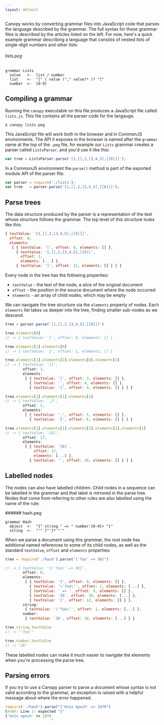 ```yaml
---
layout: default
---
```


Canopy works by converting grammar files into JavaScript code that parses the
language described by the grammar. The full syntax for these grammar files is
described by the articles listed on the left. For now, here's a quick example
grammar describing a language that consists of nested lists of single-digit
numbers and other lists:

###### lists.peg

    grammar Lists
      value   <-  list / number
      list    <-  "[" ( value ("," value)* )? "]"
      number  <-  [0-9]

## Compiling a grammar

Running the `canopy` executable on this file produces a JavaScript file called
`lists.js`. This file contains all the parser code for the langauge.

    $ canopy lists.peg

This JavaScript file will work both in the browser and in CommonJS environments.
The API it exposes in the browser is named after the `grammar` name at the top
of the `.peg` file, for example our `Lists` grammar creates a parser called
`ListsParser`, and you'd use it like this:

```js
var tree = ListsParser.parse('[1,[],2,[3,4,5],[[6]]]');
```

In a CommonJS environment the `parse()` method is part of the exported module
API of the parser file:

```js
var parser = require('./lists');
var tree   = parser.parse('[1,[],2,[3,4,5],[[6]]]');
```

## Parse trees

The data structure produced by the parser is a representation of the text whose
structure follows the grammar. The top level of this structure looks like this:

```js
{ textValue: '[1,[],2,[3,4,5],[[6]]]',
  offset: 0,
  elements: 
   [ { textValue: '[', offset: 0, elements: [] },
     { textValue: '1,[],2,[3,4,5],[[6]]',
       offset: 1,
       elements: [...] },
     { textValue: ']', offset: 21, elements: [] } ] }
```

Every node in the tree has the following properties:

* `textValue` - the text of the node, a slice of the original document
* `offset` - the position in the source document where the node occurred
* `elements` - an array of child nodes, which may be empty

We can navigate the tree structure via the `elements` property of nodes. Each
`elements` list takes us deeper into the tree, finding smaller sub-nodes as we
descend.

```js
tree = parser.parse('[1,[],2,[3,4,5],[[6]]]')

tree.elements[0]
// -> { textValue: '[', offset: 0, elements: [] }

tree.elements[1].elements[0]
// -> { textValue: '1', offset: 1, elements: [] }

tree.elements[1].elements[1].elements[0].elements[1]
// -> { textValue: '[]',
        offset: 3,
        elements: 
         [ { textValue: '[', offset: 3, elements: [] },
           { textValue: '', offset: 4, elements: [] },
           { textValue: ']', offset: 4, elements: [] } ] }

tree.elements[1].elements[1].elements[1]
// -> { textValue: ',2',
        offset: 5,
        elements: 
         [ { textValue: ',', offset: 5, elements: [] },
           { textValue: '2', offset: 6, elements: [] } ] }

tree.elements[1].elements[1].elements[3].elements[1].elements[1]
// -> { textValue: '[6]',
        offset: 17,
        elements: 
         [ { textValue: '[6]',
             offset: 17,
             elements: [...] },
           { textValue: '', offset: 20, elements: [] } ] }
```

## Labelled nodes

The nodes can also have labelled children. Child nodes in a sequence can be
labelled in the grammar and that label is mirrored in the parse tree. Nodes that
come from referring to other rules are also labelled using the name of the rule:

###### hash.peg

    grammar Hash
      object  <-  "{" string " => " number:[0-9]+ "}"
      string  <-  "'" [^']* "'"

When we parse a document using this grammar, the root node has additional named
references to some of its child nodes, as well as the standard `textValue`,
`offset` and `elements` properties:

```js
tree = require('./hash').parse("{'foo' => 36}")

// -> { textValue: '{\'foo\' => 36}',
        offset: 0,
        elements: 
         [ { textValue: '{', offset: 0, elements: [] },
           { textValue: '\'foo\'', offset: 1, elements: [...] },
           { textValue: ' => ', offset: 6, elements: [] },
           { textValue: '36', offset: 10, elements: [...] },
           { textValue: '}', offset: 12, elements: [] } ],
        string: 
         { textValue: '\'foo\'', offset: 1, elements: [...] },
        number: 
         { textValue: '36', offset: 10, elements: [...] } }

tree.string.textValue
// -> "'foo'"

tree.number.textValue
// -> "36"
```

These labelled nodes can make it much easier to navigate the elements when
you're processing the parse tree.

## Parsing errors

If you try to use a Canopy parser to parse a document whose syntax is not valid
according to the grammar, an exception is raised with a helpful message about
where the error happened.

```js
require('./hash').parse("{'Unix epoch' => 1970")
Error: Line 1: expected "}"
{'Unix epoch' => 1970
                     ^
```
